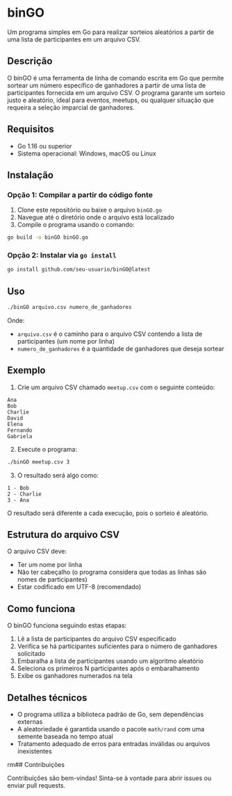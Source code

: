 # binGO

Um programa simples em Go para realizar sorteios aleatórios a partir de uma lista de participantes em um arquivo CSV.

## Descrição

O binGO é uma ferramenta de linha de comando escrita em Go que permite sortear um número específico de ganhadores a partir de uma lista de participantes fornecida em um arquivo CSV. O programa garante um sorteio justo e aleatório, ideal para eventos, meetups, ou qualquer situação que requeira a seleção imparcial de ganhadores.

## Requisitos

- Go 1.16 ou superior
- Sistema operacional: Windows, macOS ou Linux

## Instalação

### Opção 1: Compilar a partir do código fonte

1. Clone este repositório ou baixe o arquivo `binGO.go`
2. Navegue até o diretório onde o arquivo está localizado
3. Compile o programa usando o comando:

```bash
go build -o binGO binGO.go
```

### Opção 2: Instalar via `go install`

```bash
go install github.com/seu-usuario/binGO@latest
```

## Uso

```bash
./binGO arquivo.csv numero_de_ganhadores
```

Onde:
- `arquivo.csv` é o caminho para o arquivo CSV contendo a lista de participantes (um nome por linha)
- `numero_de_ganhadores` é a quantidade de ganhadores que deseja sortear

## Exemplo

1. Crie um arquivo CSV chamado `meetup.csv` com o seguinte conteúdo:
```
Ana
Bob
Charlie
David
Elena
Fernando
Gabriela
```

2. Execute o programa:
```bash
./binGO meetup.csv 3
```

3. O resultado será algo como:
```
1 - Bob
2 - Charlie
3 - Ana
```

O resultado será diferente a cada execução, pois o sorteio é aleatório.

## Estrutura do arquivo CSV

O arquivo CSV deve:
- Ter um nome por linha
- Não ter cabeçalho (o programa considera que todas as linhas são nomes de participantes)
- Estar codificado em UTF-8 (recomendado)

## Como funciona

O binGO funciona seguindo estas etapas:
1. Lê a lista de participantes do arquivo CSV especificado
2. Verifica se há participantes suficientes para o número de ganhadores solicitado
3. Embaralha a lista de participantes usando um algoritmo aleatório
4. Seleciona os primeiros N participantes após o embaralhamento
5. Exibe os ganhadores numerados na tela

## Detalhes técnicos

- O programa utiliza a biblioteca padrão de Go, sem dependências externas
- A aleatoriedade é garantida usando o pacote `math/rand` com uma semente baseada no tempo atual
- Tratamento adequado de erros para entradas inválidas ou arquivos inexistentes

rm## Contribuições

Contribuições são bem-vindas! Sinta-se à vontade para abrir issues ou enviar pull requests.
